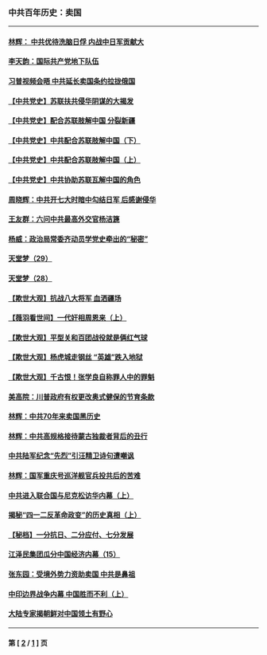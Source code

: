 ### 中共百年历史：卖国
---
#### [林辉： 中共优待洗脑日俘 内战中日军贡献大](../../pages/nf1176117/n13624644.md?03230430) 
#### [李天韵：国际共产党地下队伍](../../pages/nf1176117/n13611808.md?03230430) 
#### [习普视频会晤 中共延长卖国条约拉拢俄国](../../pages/nf1176117/n13060971.md?03230430) 
#### [【中共党史】苏联扶共侵华阴谋的大揭发](../../pages/nf1176117/n13056050.md?03230430) 
#### [【中共党史】配合苏联肢解中国 分裂新疆](../../pages/nf1176117/n13040700.md?03230430) 
#### [【中共党史】中共配合苏联肢解中国（下）](../../pages/nf1176117/n13035660.md?03230430) 
#### [【中共党史】中共配合苏联肢解中国（上）](../../pages/nf1176117/n13030262.md?03230430) 
#### [【中共党史】中共协助苏联瓦解中国的角色](../../pages/nf1176117/n13018109.md?03230430) 
#### [周晓辉：中共开七大时暗中勾结日军 后感谢侵华](../../pages/nf1176117/n12921960.md?03230430) 
#### [王友群：六问中共最高外交官杨洁篪](../../pages/nf1176117/n12836495.md?03230430) 
#### [杨威：政治局常委齐动员学党史牵出的“秘密”](../../pages/nf1176117/n12764642.md?03230430) 
#### [天堂梦（29）](../../pages/nf1176117/n12408465.md?03230430) 
#### [天堂梦（28）](../../pages/nf1176117/n12408309.md?03230430) 
#### [【欺世大观】抗战八大将军 血洒疆场](../../pages/nf1176117/n12357044.md?03230430) 
#### [【薇羽看世间】一代奸相周恩来（上）](../../pages/nf1176117/n12401109.md?03230430) 
#### [【欺世大观】平型关和百团战役就是俩红气球](../../pages/nf1176117/n12359157.md?03230430) 
#### [【欺世大观】杨虎城走钢丝 “英雄”跌入地狱](../../pages/nf1176117/n12358840.md?03230430) 
#### [【欺世大观】千古恨！张学良自称罪人中的罪魁](../../pages/nf1176117/n12358629.md?03230430) 
#### [美高院：川普政府有权更改奥式健保的节育条款](../../pages/nf1176117/n12242171.md?03230430) 
#### [林辉：中共70年来卖国黑历史](../../pages/nf1176117/n11552181.md?03230430) 
#### [林辉：中共高规格接待蒙古独裁者背后的丑行](../../pages/nf1176117/n11225005.md?03230430) 
#### [中共陆军纪念“先烈”引汪精卫诗句遭嘲讽](../../pages/nf1176117/n11153345.md?03230430) 
#### [林辉：国军重庆号巡洋舰官兵投共后的苦难](../../pages/nf1176117/n10997801.md?03230430) 
#### [中共进入联合国与尼克松访华内幕（上）](../../pages/nf1176117/n10138788.md?03230430) 
#### [揭秘“四一二反革命政变”的历史真相（上）](../../pages/nf1176117/n9996650.md?03230430) 
#### [【秘档】一分抗日、二分应付、七分发展](../../pages/nf1176117/n9331484.md?03230430) 
#### [江泽民集团瓜分中国经济内幕（15）](../../pages/nf1176117/n9268584.md?03230430) 
#### [张东园：受境外势力资助卖国 中共是鼻祖](../../pages/nf1176117/n9272480.md?03230430) 
#### [中印边界战争内幕 中国胜而不利（上）](../../pages/nf1176117/n9252458.md?03230430) 
#### [大陆专家揭朝鲜对中国领土有野心](../../pages/nf1176117/n9074056.md?03230430) 

---
#### 第 [ [2](./2.md?03230430) / [1](./1.md?03230430) ] 页
